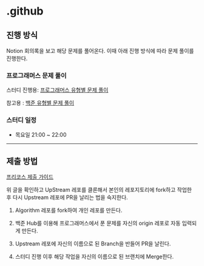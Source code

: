 # .github

## 진행 방식
Notion 회의록을 보고 해당 문제를 풀어온다.
이때 아래 진행 방식에 따라 문제 풀이를 진행한다.

### 프로그래머스 문제 풀이
스터디 진행용:
<a href = "https://school.programmers.co.kr/learn/challenges?tab=algorithm_practice_kit"> 프로그래머스 유형별 문제 풀이</a>
<br>

참고용 : 
<a href = "https://github.com/encrypted-def/basic-algo-lecture/blob/master/workbook.md"> 백준 유형별 문제 풀이</a>

### 스터디 일정
- 목요일 21:00 ~ 22:00
---
## 제출 방법
<a href = "https://github.com/woowacourse/woowacourse-docs/blob/main/precourse/README.md">프리코스 제출 가이드</a>
<br>

위 글을 확인하고 UpStream 레포를 클론해서 본인의 레포지토리에 fork하고 작업한 후 다시 Upstream 레포에 PR을 날리는 법을 숙지한다.

1. Algorithm 레포를 fork하여 개인 레포를 만든다.

2. 백준 Hub를 이용해 프로그래머스에서 푼 문제를 자신의 origin 레포로 자동 입력되게 만든다.

3. Upstream 레포에 자신의 이름으로 된 Branch을 반들어 PR을 날린다.

4. 스터디 진행 이후 해당 작업을 자신의 이름으로 된 브랜치에 Merge한다.
